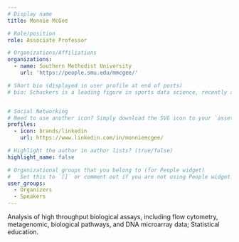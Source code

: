 ```yaml
---
# Display name
title: Monnie McGee

# Role/position
role: Associate Professor

# Organizations/Affiliations
organizations:
  - name: Southern Methodist University
    url: 'https://people.smu.edu/mmcgee/'

# Short bio (displayed in user profile at end of posts)
# bio: Schuckers is a leading figure in sports data science, recently appointed as a professor at UNC Charlotte’s School of Data Science. With a prolific career, he has authored numerous papers focusing on data analysis in sports, notably in ice hockey.


# Social Networking
# Need to use another icon? Simply download the SVG icon to your `assets/media/icons/` folder.
profiles:
  - icon: brands/linkedin
    url: https://www.linkedin.com/in/monniemcgee/

# Highlight the author in author lists? (true/false)
highlight_name: false

# Organizational groups that you belong to (for People widget)
#   Set this to `[]` or comment out if you are not using People widget.
user_groups:
  - Organizers
  - Speakers
---
```


Analysis of high throughput biological assays, including flow cytometry, metagenomic, biological pathways, and DNA microarray data; Statistical education.
